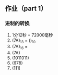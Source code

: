 ## 作业（part 1）
### 进制的转换 
1. 1分12秒 = 72000毫秒
2. (7A)<sub>13</sub> = ()<sub>10</sub>
3. (7A)<sub>16</sub> =
4. (7A)
5. (1011011)
6. (678)
7. (111)